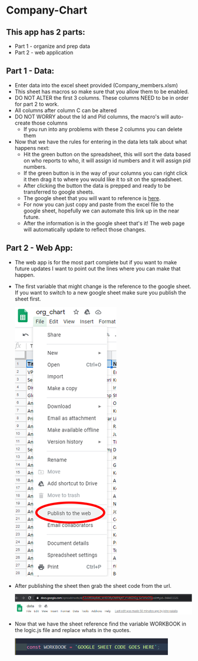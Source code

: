 # Company-Chart

## This app has 2 parts:
* Part 1 - organize and prep data
* Part 2 - web application

## Part 1 - Data:
* Enter data into the excel sheet provided (Company_members.xlsm)
* This sheet has macros so make sure that you allow them to be enabled.
* DO NOT ALTER the first 3 columns.  These columns NEED to be in order for part 2 to work.
* All columns after column C can be altered
* DO NOT WORRY about the Id and Pid columns, the macro's will auto-create those columns
    * If you run into any problems with these 2 columns you can delete them
* Now that we have the rules for entering in the data lets talk about what happens next:
    * Hit the green button on the spreadsheet, this will sort the data based on who reports to who, it will assign id numbers and it will assign pid numbers.
    * If the green button is in the way of your columns you can right click it then drag it to where you would like it to sit on the spreadsheet.
    * After clicking the button the data is prepped and ready to be transferred to google sheets.
    * The google sheet that you will want to reference is [here](https://docs.google.com/spreadsheets/d/1YYrkklWddotgB6Ds-2KlbAJ_ZHX3Cot-BhKIBfKLIUY/edit#gid=1278237810).
    * For now you can just copy and paste from the excel file to the google sheet, hopefully we can automate this link up in the near future.
    * After the information is in the google sheet that's it!  The web page will automatically update to reflect those changes.

## Part 2 - Web App:
* The web app is for the most part complete but if you want to make future updates I want to point out the lines where you can make that happen.
* The first variable that might change is the reference to the google sheet.  If you want to switch to a new google sheet make sure you publish the sheet first.

    ![alt text](./assets/images/sheet_menu.png "google sheet dropdown menu")

* After publishing the sheet then grab the sheet code from the url.

    ![alt text](./assets/images/worksheet_input.png "google sheet url code")

* Now that we have the sheet reference find the variable WORKBOOK in the logic.js file and replace whats in the quotes.

    ![alt text](./assets/images/update_js.png "where to put google sheet code")

